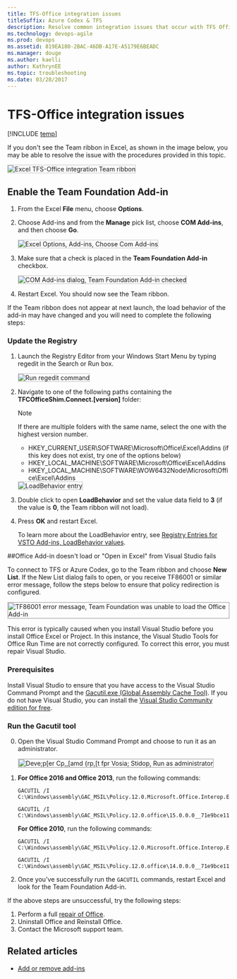 ```yaml
---
title: TFS-Office integration issues
titleSuffix: Azure Codex & TFS
description: Resolve common integration issues that occur with TFS Office integration, resolve TF86001 
ms.technology: devops-agile
ms.prod: devops
ms.assetid: 819EA180-2BAC-46DB-A17E-A5179E6BEADC
ms.manager: douge
ms.author: kaelli
author: KathrynEE
ms.topic: troubleshooting
ms.date: 03/28/2017   
---
```


# TFS-Office integration issues

[!INCLUDE [temp](../../../_shared/version-vsts-tfs-all-versions.md)]

If you don't see the Team ribbon in Excel, as shown in the image below, you may be able to resolve the issue with the procedures provided in this topic. 

<img src="_img/tfs-office-issues-excel-team-ribbon.png" alt="Excel TFS-Office integration Team ribbon" style="border: 1px solid #C3C3C3;" /> 


## Enable the Team Foundation Add-in 

1.	From the Excel **File** menu, choose **Options**.  
2.	Choose Add-ins and from the **Manage** pick list, choose **COM Add-ins**, and then choose **Go**.

	<img src="_img/tfs-office-issues-excel-open-com-add-ins.png" alt="Excel Options, Add-ins, Choose Com Add-ins" style="border: 1px solid #C3C3C3;" /> 

3.	Make sure that a check is placed in the **Team Foundation Add-in** checkbox. 

 	<img src="_img/tfs-office-issues-excel-tfs-add-in-checkbox.png" alt="COM Add-ins dialog, Team Foundation Add-in checked" style="border: 1px solid #C3C3C3;" /> 

4.	Restart Excel. You should now see the Team ribbon. 

If the Team ribbon does not appear at next launch, the load behavior of the add-in may have changed and you will need to complete the following steps: 

### Update the Registry 
1.	Launch the Registry Editor from your Windows Start Menu by typing regedit in the Search or Run box.

	<img src="_img/tfs-office-issues-run-regedit.png" alt="Run regedit command" style="border: 1px solid #C3C3C3;" /> 

2.	Navigate to one of the following paths containing the **TFCOfficeShim.Connect.[version]** folder:
	
	> [!NOTE]  
	>If there are multiple folders with the same name, select the one with the highest version number. 

	- HKEY_CURRENT_USER\SOFTWARE\Microsoft\Office\Excel\Addins (if this key does not exist, try one of the options below)
	- HKEY_LOCAL_MACHINE\SOFTWARE\Microsoft\Office\Excel\Addins
	- HKEY_LOCAL_MACHINE\SOFTWARE\WOW6432Node\Microsoft\Office\Excel\Addins

	<img src="_img/tfs-office-issues-regedit-loadbehavior-key.png" alt="LoadBehavior entry" style="border: 1px solid #C3C3C3;" /> 


3.	Double click to open **LoadBehavior** and set the value data field to **3** (if the value is **0**, the Team ribbon will not load).
 
4.	Press **OK** and restart Excel. 

	To learn more about the LoadBehavior entry, see [Registry Entries for VSTO Add-ins, LoadBehavior values](https://msdn.microsoft.com/library/bb386106.aspx#LoadBehavior).  

##Office Add-in doesn't load or "Open in Excel" from Visual Studio fails

To connect to TFS or Azure Codex, go to the Team ribbon and choose **New List**. If the New List dialog fails to open, or you receive TF86001 or similar error message, follow the steps below to ensure that policy redirection is configured. 
 
<img src="_img/tfs-office-issues-tf86001.png" alt="TF86001 error message, Team Foundation was unable to load the Office Add-in" style="border: 2px solid #C3C3C3;" />

This error is typically caused when you install Visual Studio before you install Office Excel or Project. In this instance, the Visual Studio Tools for Office Run Time are not correctly configured. To correct this error, you must repair Visual Studio.


### Prerequisites 
Install Visual Studio to ensure that you have access to the Visual Studio Command Prompt and the  [Gacutil.exe (Global Assembly Cache Tool)](https://docs.microsoft.com/dotnet/framework/tools/gacutil-exe-gac-tool). If you do not have Visual Studio, you can install the [Visual Studio Community edition for free](https://www.visualstudio.com/downloads/).   

### Run the Gacutil tool  

0. Open the Visual Studio Command Prompt and choose to run it as an administrator. 

	<img src="_img/tfs-office-issues-run-developer-cmd-prompt.png" alt="Deve;p[er Cp,,[amd {rp,[t fpr Vosia; Stidop, Run as administrator" style="border: 2px solid #C3C3C3;" />

0.	**For Office 2016 and Office 2013**, run the following commands:   

	```
	GACUTIL /I C:\Windows\assembly\GAC_MSIL\Policy.12.0.Microsoft.Office.Interop.Excel\15.0.0.0__71e9bce111e9429c\Policy.12.0.Microsoft.Office.Interop.Excel.dll
	```  

	```
	GACUTIL /I C:\Windows\assembly\GAC_MSIL\Policy.12.0.office\15.0.0.0__71e9bce111e9429c\Policy.12.0.Office.dll
	```

	**For Office 2010**, run the following commands:  

	```
	GACUTIL /I C:\Windows\assembly\GAC_MSIL\Policy.12.0.Microsoft.Office.Interop.Excel\14.0.0.0__71e9bce111e9429c\Policy.12.0.Microsoft.Office.Interop.Excel.dll
	```  

	```
	GACUTIL /I C:\Windows\assembly\GAC_MSIL\Policy.12.0.office\14.0.0.0__71e9bce111e9429c\Policy.12.0.Office.dll
	```  
0. Once you've successfully run the `GACUTIL` commands, restart Excel and look for the Team Foundation Add-in. 

If the above steps are unsuccessful, try the following steps:
1.	Perform a full [repair of Office](https://support.office.com/article/Repair-an-Office-application-7821d4b6-7c1d-4205-aa0e-a6b40c5bb88b?ui=en-US&rs=en-US&ad=US). 
2.	Uninstall Office and Reinstall Office.
3.	Contact the Microsoft support team. 


## Related articles

- [Add or remove add-ins](https://support.office.com/article/Add-or-remove-add-ins-0af570c4-5cf3-4fa9-9b88-403625a0b460)  
